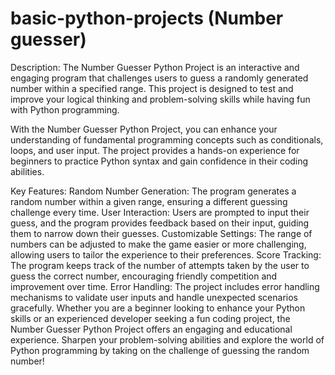 # basic-python-projects (Number guesser)
Description:
The Number Guesser Python Project is an interactive and engaging program that challenges users to guess a randomly generated number within a specified range. This project is designed to test and improve your logical thinking and problem-solving skills while having fun with Python programming.

With the Number Guesser Python Project, you can enhance your understanding of fundamental programming concepts such as conditionals, loops, and user input. The project provides a hands-on experience for beginners to practice Python syntax and gain confidence in their coding abilities.

Key Features:
Random Number Generation: The program generates a random number within a given range, ensuring a different guessing challenge every time.
User Interaction: Users are prompted to input their guess, and the program provides feedback based on their input, guiding them to narrow down their guesses.
Customizable Settings: The range of numbers can be adjusted to make the game easier or more challenging, allowing users to tailor the experience to their preferences.
Score Tracking: The program keeps track of the number of attempts taken by the user to guess the correct number, encouraging friendly competition and improvement over time.
Error Handling: The project includes error handling mechanisms to validate user inputs and handle unexpected scenarios gracefully.
Whether you are a beginner looking to enhance your Python skills or an experienced developer seeking a fun coding project, the Number Guesser Python Project offers an engaging and educational experience. Sharpen your problem-solving abilities and explore the world of Python programming by taking on the challenge of guessing the random number!
